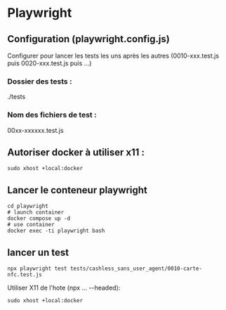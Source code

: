 # Playwright

## Configuration (playwright.config.js)
Configurer pour lancer les tests les uns après les autres (0010-xxx.test.js puis 0020-xxx.test.js puis ...)

### Dossier des tests :
./tests

### Nom des fichiers de test :
00xx-xxxxxx.test.js

## Autoriser docker à utiliser x11 :
```
sudo xhost +local:docker
```

## Lancer le conteneur playwright
```
cd playwright
# launch container
docker compose up -d
# use container
docker exec -ti playwright bash
```

## lancer un test
```
npx playwright test tests/cashless_sans_user_agent/0010-carte-nfc.test.js
```

Utiliser X11 de l'hote (npx ... --headed):
```
sudo xhost +local:docker
```
